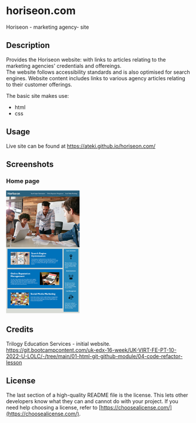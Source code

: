 # horiseon.com
Horiseon - marketing agency- site


## Description

Provides the Horiseon website: with links to articles relating to the marketing agencies' credentials and offereings.   
The website follows accessibility standards and is also optimised for search engines.
Website content includes links to various agency articles relating to their customer offerings.

The basic site makes use:

- html
- css

## Usage
Live site can be found at https://ateki.github.io/horiseon.com/

## Screenshots


### Home page
<img src=assets/images/home_screenshot.png alt="Home Screen" width="200" style=" margin-right: 10px;" />



## Credits

Trilogy Education Services - initial website.
https://git.bootcampcontent.com/uk-edx-16-week/UK-VIRT-FE-PT-10-2022-U-LOLC/-/tree/main/01-html-git-github-module/04-code-refactor-lesson


## License

The last section of a high-quality README file is the license. This lets other developers know what they can and cannot do with your project. If you need help choosing a license, refer to [https://choosealicense.com/](https://choosealicense.com/).



